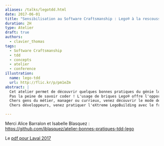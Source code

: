 ```yaml
---
aliases: /talks/legotdd.html
date: 2017-06-01
title: "Sensibilisation au Software Craftsmanship : Lego® à la rescousse"
duration: 2H
type: Atelier
draft: true
authors:
  - clavier_thomas
tags:
  - Software Craftsmanship
  - tdd
  - concepts
  - atelier
  - conference
illustration:
  name: lego-tdd
  url: http://flic.kr/p/pm1eZm
abstract: |
  Cet atelier permet de découvrir quelques bonnes pratiques du génie logiciel en s'amusant : TDD, Clean Code, Refactoring, Dette Technique et Integration Continue sont au programme !
  Pas la peine de savoir coder ! L'usage de briques Lego® offre l'opportunité à tous (développeurs ou non) de manipuler ces concepts.
  Chers gens du métier, manager ou currieux, venez découvrir le mode de fonctionnement d'un développeur.
  Chers développeurs, venez pratiquer l'eXtreme LegoBuilding avec le framework LegoUnit !

---
```


Merci Alice Barralon et Isabelle Blasquez :
https://github.com/iblasquez/atelier-bonnes-pratiques-tdd-lego

Le [pdf pour Laval 2017](https://gitlab.com/azae/atelier-legotdd/builds/artifacts/master/file/2017agileLaval.pdf?job=compile_pdf)

